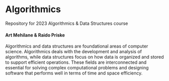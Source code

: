# Algorithmics
Repository for 2023 Algorithmics &amp; Data Structures course

#### Art Mehilane & Raido Priske

Algorithmics and data structures are foundational areas of computer science. Algorithmics deals with the development and analysis of algorithms, while data structures focus on how data is organized and stored to support efficient operations. These fields are interconnected and essential for solving complex computational problems and designing software that performs well in terms of time and space efficiency.
